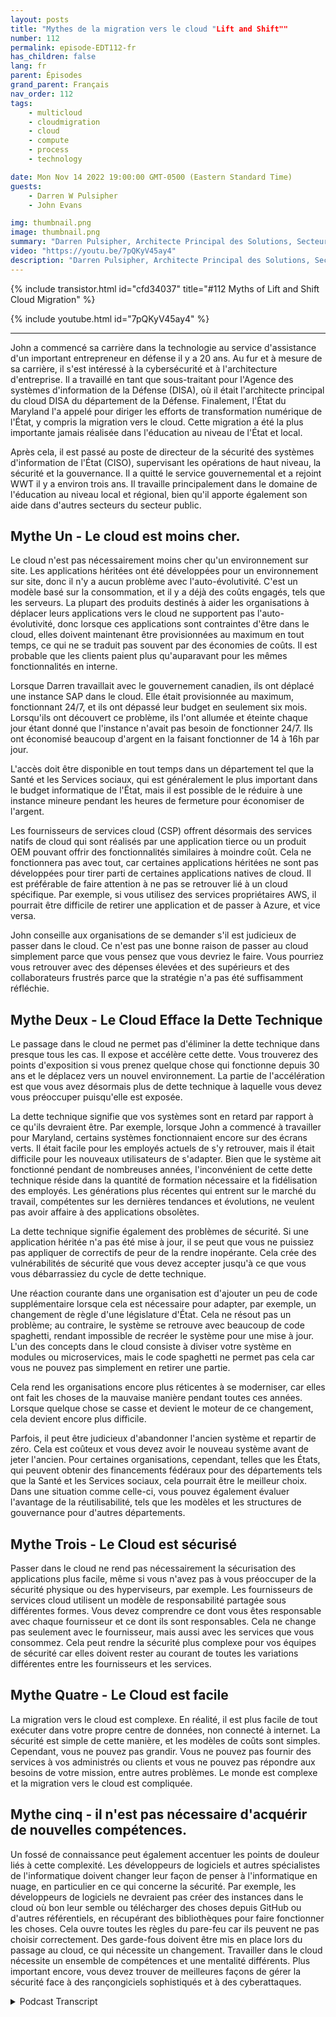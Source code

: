 ```yaml
---
layout: posts
title: "Mythes de la migration vers le cloud "Lift and Shift""
number: 112
permalink: episode-EDT112-fr
has_children: false
lang: fr
parent: Épisodes
grand_parent: Français
nav_order: 112
tags:
    - multicloud
    - cloudmigration
    - cloud
    - compute
    - process
    - technology

date: Mon Nov 14 2022 19:00:00 GMT-0500 (Eastern Standard Time)
guests:
    - Darren W Pulsipher
    - John Evans

img: thumbnail.png
image: thumbnail.png
summary: "Darren Pulsipher, Architecte Principal des Solutions, Secteur Public, Intel, et John Evans, Conseiller Principal en Technologie, WWT, discutent de cinq mythes sur la migration vers le cloud par transfert et déplacement."
video: "https://youtu.be/7pQKyV45ay4"
description: "Darren Pulsipher, Architecte Principal des Solutions, Secteur Public, Intel, et John Evans, Conseiller Principal en Technologie, WWT, discutent de cinq mythes sur la migration vers le cloud par transfert et déplacement."
---
```


<div>
{% include transistor.html id="cfd34037" title="#112 Myths of Lift and Shift Cloud Migration" %}

{% include youtube.html id="7pQKyV45ay4" %}
</div>

---

John a commencé sa carrière dans la technologie au service d'assistance d'un important entrepreneur en défense il y a 20 ans. Au fur et à mesure de sa carrière, il s'est intéressé à la cybersécurité et à l'architecture d'entreprise. Il a travaillé en tant que sous-traitant pour l'Agence des systèmes d'information de la Défense (DISA), où il était l'architecte principal du cloud DISA du département de la Défense. Finalement, l'État du Maryland l'a appelé pour diriger les efforts de transformation numérique de l'État, y compris la migration vers le cloud. Cette migration a été la plus importante jamais réalisée dans l'éducation au niveau de l'État et local.

Après cela, il est passé au poste de directeur de la sécurité des systèmes d'information de l'État (CISO), supervisant les opérations de haut niveau, la sécurité et la gouvernance. Il a quitté le service gouvernemental et a rejoint WWT il y a environ trois ans. Il travaille principalement dans le domaine de l'éducation au niveau local et régional, bien qu'il apporte également son aide dans d'autres secteurs du secteur public.

## Mythe Un - Le cloud est moins cher.

Le cloud n'est pas nécessairement moins cher qu'un environnement sur site. Les applications héritées ont été développées pour un environnement sur site, donc il n'y a aucun problème avec l'auto-évolutivité. C'est un modèle basé sur la consommation, et il y a déjà des coûts engagés, tels que les serveurs. La plupart des produits destinés à aider les organisations à déplacer leurs applications vers le cloud ne supportent pas l'auto-évolutivité, donc lorsque ces applications sont contraintes d'être dans le cloud, elles doivent maintenant être provisionnées au maximum en tout temps, ce qui ne se traduit pas souvent par des économies de coûts. Il est probable que les clients paient plus qu'auparavant pour les mêmes fonctionnalités en interne.

Lorsque Darren travaillait avec le gouvernement canadien, ils ont déplacé une instance SAP dans le cloud. Elle était provisionnée au maximum, fonctionnant 24/7, et ils ont dépassé leur budget en seulement six mois. Lorsqu'ils ont découvert ce problème, ils l'ont allumée et éteinte chaque jour étant donné que l'instance n'avait pas besoin de fonctionner 24/7. Ils ont économisé beaucoup d'argent en la faisant fonctionner de 14 à 16h par jour.

L'accès doit être disponible en tout temps dans un département tel que la Santé et les Services sociaux, qui est généralement le plus important dans le budget informatique de l'État, mais il est possible de le réduire à une instance mineure pendant les heures de fermeture pour économiser de l'argent.

Les fournisseurs de services cloud (CSP) offrent désormais des services natifs de cloud qui sont réalisés par une application tierce ou un produit OEM pouvant offrir des fonctionnalités similaires à moindre coût. Cela ne fonctionnera pas avec tout, car certaines applications héritées ne sont pas développées pour tirer parti de certaines applications natives de cloud. Il est préférable de faire attention à ne pas se retrouver lié à un cloud spécifique. Par exemple, si vous utilisez des services propriétaires AWS, il pourrait être difficile de retirer une application et de passer à Azure, et vice versa.

John conseille aux organisations de se demander s'il est judicieux de passer dans le cloud. Ce n'est pas une bonne raison de passer au cloud simplement parce que vous pensez que vous devriez le faire. Vous pourriez vous retrouver avec des dépenses élevées et des supérieurs et des collaborateurs frustrés parce que la stratégie n'a pas été suffisamment réfléchie.

## Mythe Deux - Le Cloud Efface la Dette Technique

Le passage dans le cloud ne permet pas d'éliminer la dette technique dans presque tous les cas. Il expose et accélère cette dette. Vous trouverez des points d'exposition si vous prenez quelque chose qui fonctionne depuis 30 ans et le déplacez vers un nouvel environnement. La partie de l'accélération est que vous avez désormais plus de dette technique à laquelle vous devez vous préoccuper puisqu'elle est exposée.

La dette technique signifie que vos systèmes sont en retard par rapport à ce qu'ils devraient être. Par exemple, lorsque John a commencé à travailler pour Maryland, certains systèmes fonctionnaient encore sur des écrans verts. Il était facile pour les employés actuels de s'y retrouver, mais il était difficile pour les nouveaux utilisateurs de s'adapter. Bien que le système ait fonctionné pendant de nombreuses années, l'inconvénient de cette dette technique réside dans la quantité de formation nécessaire et la fidélisation des employés. Les générations plus récentes qui entrent sur le marché du travail, compétentes sur les dernières tendances et évolutions, ne veulent pas avoir affaire à des applications obsolètes.

La dette technique signifie également des problèmes de sécurité. Si une application héritée n'a pas été mise à jour, il se peut que vous ne puissiez pas appliquer de correctifs de peur de la rendre inopérante. Cela crée des vulnérabilités de sécurité que vous devez accepter jusqu'à ce que vous vous débarrassiez du cycle de dette technique.

Une réaction courante dans une organisation est d'ajouter un peu de code supplémentaire lorsque cela est nécessaire pour adapter, par exemple, un changement de règle d'une législature d'État. Cela ne résout pas un problème; au contraire, le système se retrouve avec beaucoup de code spaghetti, rendant impossible de recréer le système pour une mise à jour. L'un des concepts dans le cloud consiste à diviser votre système en modules ou microservices, mais le code spaghetti ne permet pas cela car vous ne pouvez pas simplement en retirer une partie.

Cela rend les organisations encore plus réticentes à se moderniser, car elles ont fait les choses de la mauvaise manière pendant toutes ces années. Lorsque quelque chose se casse et devient le moteur de ce changement, cela devient encore plus difficile.

Parfois, il peut être judicieux d'abandonner l'ancien système et repartir de zéro. Cela est coûteux et vous devez avoir le nouveau système avant de jeter l'ancien. Pour certaines organisations, cependant, telles que les États, qui peuvent obtenir des financements fédéraux pour des départements tels que la Santé et les Services sociaux, cela pourrait être le meilleur choix. Dans une situation comme celle-ci, vous pouvez également évaluer l'avantage de la réutilisabilité, tels que les modèles et les structures de gouvernance pour d'autres départements.

## Mythe Trois - Le Cloud est sécurisé

Passer dans le cloud ne rend pas nécessairement la sécurisation des applications plus facile, même si vous n'avez pas à vous préoccuper de la sécurité physique ou des hyperviseurs, par exemple. Les fournisseurs de services cloud utilisent un modèle de responsabilité partagée sous différentes formes. Vous devez comprendre ce dont vous êtes responsable avec chaque fournisseur et ce dont ils sont responsables. Cela ne change pas seulement avec le fournisseur, mais aussi avec les services que vous consommez. Cela peut rendre la sécurité plus complexe pour vos équipes de sécurité car elles doivent rester au courant de toutes les variations différentes entre les fournisseurs et les services.

## Mythe Quatre - Le Cloud est facile

La migration vers le cloud est complexe. En réalité, il est plus facile de tout exécuter dans votre propre centre de données, non connecté à internet. La sécurité est simple de cette manière, et les modèles de coûts sont simples. Cependant, vous ne pouvez pas grandir. Vous ne pouvez pas fournir des services à vos administrés ou clients et vous ne pouvez pas répondre aux besoins de votre mission, entre autres problèmes. Le monde est complexe et la migration vers le cloud est compliquée.

## Mythe cinq - il n'est pas nécessaire d'acquérir de nouvelles compétences.

Un fossé de connaissance peut également accentuer les points de douleur liés à cette complexité. Les développeurs de logiciels et autres spécialistes de l'informatique doivent changer leur façon de penser à l'informatique en nuage, en particulier en ce qui concerne la sécurité. Par exemple, les développeurs de logiciels ne devraient pas créer des instances dans le cloud où bon leur semble ou télécharger des choses depuis GitHub ou d'autres référentiels, en récupérant des bibliothèques pour faire fonctionner les choses. Cela ouvre toutes les règles du pare-feu car ils peuvent ne pas choisir correctement. Des garde-fous doivent être mis en place lors du passage au cloud, ce qui nécessite un changement. Travailler dans le cloud nécessite un ensemble de compétences et une mentalité différents. Plus important encore, vous devez trouver de meilleures façons de gérer la sécurité face à des rançongiciels sophistiqués et à des cyberattaques.



<details>
<summary> Podcast Transcript </summary>

<p></p>

</details>
